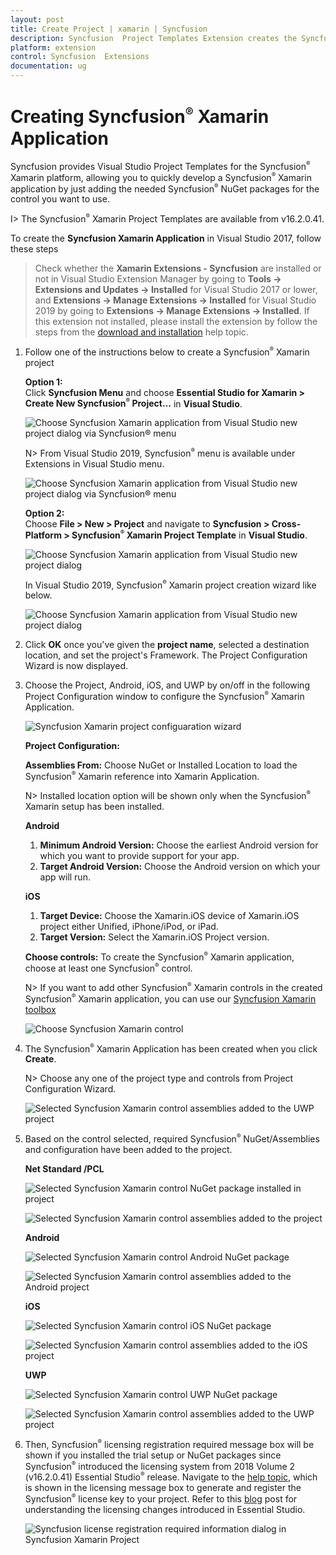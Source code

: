 ```yaml
---
layout: post
title: Create Project | xamarin | Syncfusion
description: Syncfusion  Project Templates Extension creates the Syncfusion  Xamarin Application by adding the required Syncfusion  NuGet packages.
platform: extension
control: Syncfusion  Extensions
documentation: ug
---
```


# Creating Syncfusion<sup style="font-size:70%">&reg;</sup>  Xamarin Application

Syncfusion provides Visual Studio Project Templates for the Syncfusion<sup style="font-size:70%">&reg;</sup>  Xamarin platform, allowing you to quickly develop a Syncfusion<sup style="font-size:70%">&reg;</sup>  Xamarin application by just adding the needed Syncfusion<sup style="font-size:70%">&reg;</sup>  NuGet packages for the control you want to use.

I> The Syncfusion<sup style="font-size:70%">&reg;</sup>  Xamarin Project Templates are available from v16.2.0.41.

To create the **Syncfusion Xamarin Application** in Visual Studio 2017, follow these steps

> Check whether the **Xamarin Extensions - Syncfusion** are installed or not in Visual Studio Extension Manager by going to **Tools -> Extensions and Updates -> Installed** for Visual Studio 2017 or lower, and **Extensions -> Manage Extensions -> Installed** for Visual Studio 2019 by going to **Extensions -> Manage Extensions -> Installed**. If this extension not installed, please install the extension by follow the steps from the [download and installation](download-and-installation) help topic.

1.	Follow one of the instructions below to create a Syncfusion<sup style="font-size:70%">&reg;</sup>  Xamarin project

	**Option 1:**  
	Click **Syncfusion Menu** and choose **Essential Studio for Xamarin > Create New Syncfusion<sup style="font-size:70%">&reg;</sup>  Project…** in **Visual Studio**.

	![Choose Syncfusion  Xamarin application from Visual Studio new project dialog via Syncfusion<sup style="font-size:70%">&reg;</sup>  menu](Syncfusion-Project-Templates_images/Syncfusion_Menu_ProjectTemplate.png)

	N> From Visual Studio 2019, Syncfusion<sup style="font-size:70%">&reg;</sup>  menu is available under Extensions in Visual Studio menu.

	![Choose Syncfusion  Xamarin application from Visual Studio new project dialog via Syncfusion<sup style="font-size:70%">&reg;</sup>  menu](Syncfusion-Project-Templates_images/Syncfusion_Menu_ProjectTemplate_2019.png)

	**Option 2:**  
	Choose **File > New > Project** and navigate to **Syncfusion > Cross-Platform > Syncfusion<sup style="font-size:70%">&reg;</sup>  Xamarin Project Template** in **Visual Studio**.

	![Choose Syncfusion Xamarin application from Visual Studio new project dialog](Syncfusion-Project-Templates_images/Syncfusion-Project-Templates-img1.jpeg)

	In Visual Studio 2019, Syncfusion<sup style="font-size:70%">&reg;</sup>  Xamarin project creation wizard like below.

	![Choose Syncfusion  Xamarin application from Visual Studio new project dialog](Syncfusion-Project-Templates_images/Syncfusion-Project-Templates-img1_2019.png)

2.	Click **OK** once you've given the **project  name**, selected a destination location, and set the project's Framework. The Project Configuration Wizard is now displayed.
   
3.	Choose the Project, Android, iOS, and UWP by on/off in the following Project Configuration window to configure the Syncfusion<sup style="font-size:70%">&reg;</sup>  Xamarin Application.

    ![Syncfusion Xamarin project configuaration wizard](Syncfusion-Project-Templates_images/Syncfusion-Project-Templates-img2.jpeg)

	**Project Configuration:**

	**Assemblies From:** Choose NuGet or Installed Location to load the Syncfusion<sup style="font-size:70%">&reg;</sup>  Xamarin reference into Xamarin Application.

	N> Installed location option will be shown only when the Syncfusion<sup style="font-size:70%">&reg;</sup>  Xamarin setup has been installed.

	**Android**

	1. **Minimum Android Version:** Choose the earliest Android version for which you want to provide support for your app. 
	2. **Target Android Version:** Choose the Android version on which your app will run. 

	**iOS**

	1. **Target Device:**  Choose the Xamarin.iOS device of Xamarin.iOS project either Unified, iPhone/iPod, or iPad.
	2. **Target Version:** Select the Xamarin.iOS Project version.

	**Choose controls:** To create the Syncfusion<sup style="font-size:70%">&reg;</sup>  Xamarin application, choose at least one Syncfusion<sup style="font-size:70%">&reg;</sup>  control. 

	N> If you want to add other Syncfusion<sup style="font-size:70%">&reg;</sup>  Xamarin controls in the created Syncfusion<sup style="font-size:70%">&reg;</sup>  Xamarin application, you can use our [Syncfusion Xamarin toolbox](https://help.syncfusion.com/xamarin/visual-studio-integration/toolbox-control)

	![Choose Syncfusion  Xamarin control](Syncfusion-Project-Templates_images/Syncfusion-Project-Templates-img4.png)

4.	The Syncfusion<sup style="font-size:70%">&reg;</sup>  Xamarin Application has been created when you click **Create**.

	N> Choose any one of the project type and controls from Project Configuration Wizard.

	![Selected Syncfusion  Xamarin control assemblies added to the UWP project](Syncfusion-Project-Templates_images/Syncfusion-Project-Templates-img13.PNG)

5.	Based on the control selected, required Syncfusion<sup style="font-size:70%">&reg;</sup>  NuGet/Assemblies and configuration have been added to the project.

	**Net Standard /PCL**

	![Selected Syncfusion  Xamarin control NuGet package installed in project](Syncfusion-Project-Templates_images/Syncfusion-Project-Templates-img3.jpeg)

	![Selected Syncfusion  Xamarin control assemblies added to the project](Syncfusion-Project-Templates_images/Syncfusion-Project-Templates-img5.jpeg)

	**Android**

	![Selected Syncfusion  Xamarin control Android NuGet package](Syncfusion-Project-Templates_images/Syncfusion-Project-Templates-img6.jpeg)

	![Selected Syncfusion  Xamarin control assemblies added to the Android project](Syncfusion-Project-Templates_images/Syncfusion-Project-Templates-img7.jpeg)

	**iOS**

	![Selected Syncfusion  Xamarin control iOS NuGet package](Syncfusion-Project-Templates_images/Syncfusion-Project-Templates-img8.jpeg)

	![Selected Syncfusion Xamarin control assemblies added to the iOS project](Syncfusion-Project-Templates_images/Syncfusion-Project-Templates-img9.jpeg)

	**UWP**

	![Selected Syncfusion  Xamarin control UWP NuGet package](Syncfusion-Project-Templates_images/Syncfusion-Project-Templates-img10.jpeg)

	![Selected Syncfusion Xamarin control assemblies added to the UWP project](Syncfusion-Project-Templates_images/Syncfusion-Project-Templates-img11.jpeg)

6.	Then, Syncfusion<sup style="font-size:70%">&reg;</sup>  licensing registration required message box will be shown if you installed the trial setup or NuGet packages since Syncfusion<sup style="font-size:70%">&reg;</sup>  introduced the licensing system from 2018 Volume 2 (v16.2.0.41) Essential Studio<sup style="font-size:70%">&reg;</sup>  release. Navigate to the [help topic](https://help.syncfusion.com/common/essential-studio/licensing/overview#how-to-generate-syncfusion-license-key), which is shown in the licensing message box to generate and register the Syncfusion<sup style="font-size:70%">&reg;</sup>  license key to your project. Refer to this [blog](https://blog.syncfusion.com/post/Whats-New-in-2018-Volume-2-Licensing-Changes-in-the-1620x-Version-of-Essential-Studio.aspx) post for understanding the licensing changes introduced in Essential Studio.

	![Syncfusion license registration required information dialog in Syncfusion  Xamarin Project](Syncfusion-Project-Templates_images/Syncfusion-Project-Templates-img12.jpeg)


